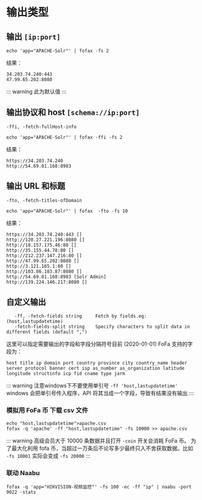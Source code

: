 # 输出类型

## 输出 `[ip:port]`
```shell
echo 'app="APACHE-Solr"' | fofax -fs 2
```
结果：
```
34.203.74.240:443
47.99.65.202:8080
```
::: warning
此为默认值
:::

## 输出协议和 host `[schema://ip:port]`
`-ffi, -fetch-fullHost-info`
```shell
echo 'app="APACHE-Solr"' | fofax -ffi -fs 2
```
结果：
```
https://34.203.74.240
http://54.69.81.168:8983
```


## 输出 URL 和标题
`-fto, -fetch-titles-ofDomain`
```shell
echo 'app="APACHE-Solr"' | fofax  -fto -fs 10
```
结果：
```
https://34.203.74.240:443 []
http://120.27.221.196:8080 []
http://18.157.175.46:80 []
http://35.155.44.78:80 []
http://212.237.147.216:80 []
http://47.99.65.202:8080 []
http://3.121.165.1:80 []
http://103.86.103.87:8080 []
http://54.69.81.168:8983 [Solr Admin]
http://139.224.146.217:8080 []
```

## 自定义输出
```shell
   -ff, -fetch-fields string     Fetch by fields.eg: (host,lastupdatetime)
   -fetch-fields-split string    Specify characters to split data in different fields (default ",")
```

这里可以指定需要输出的字段和字段分隔符号目前 (2020-01-01) FoFa 支持的字段为：
```
host title ip domain port country province city country_name header server protocol banner cert isp as_number as_organization latitude longitude structinfo icp fid cname type jarm
```
::: warning
注意windows下不要使用单引号 `-ff 'host,lastupdatetime'` windows 会把单引号传入程序，API 将其当成一个字段，导致有结果没有输出
:::

### 模拟用 FoFa 币 下载 csv 文件
```shell
echo "host,lastupdatetime">apache.csv
fofax -q 'apache' -ff "host,lastupdatetime" -fs 10000 >> apache.csv
```
::: warning
高级会员大于 10000 条数据并且打开 `-coin` 开关会消耗 FoFa 币。
为了最大化利用 fofa 币，当超过一万条后不论写多少最终只入不舍获取数据。比如 `-fs 10001` 实际会变成 `-fs 20000`
:::

### 联动 Naabu 
```shell
fofax -q 'app="HIKVISION-视频监控"' -fs 100 -ec -ff "ip" | naabu -port 9022 -stats
```
